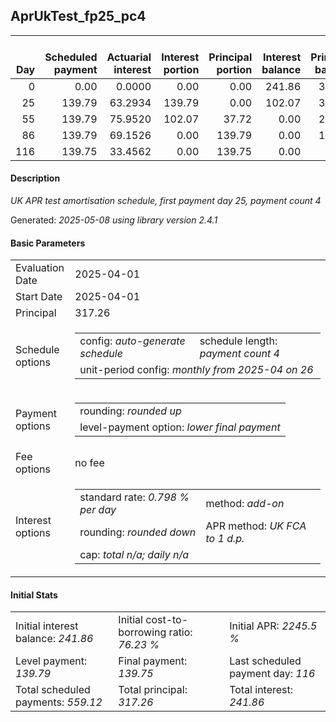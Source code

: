 <h2>AprUkTest_fp25_pc4</h2>
<table>
    <thead style="vertical-align: bottom;">
        <th style="text-align: right;">Day</th>
        <th style="text-align: right;">Scheduled payment</th>
        <th style="text-align: right;">Actuarial interest</th>
        <th style="text-align: right;">Interest portion</th>
        <th style="text-align: right;">Principal portion</th>
        <th style="text-align: right;">Interest balance</th>
        <th style="text-align: right;">Principal balance</th>
        <th style="text-align: right;">Total actuarial interest</th>
        <th style="text-align: right;">Total interest</th>
        <th style="text-align: right;">Total principal</th>
    </thead>
    <tr style="text-align: right;">
        <td class="ci00">0</td>
        <td class="ci01" style="white-space: nowrap;">0.00</td>
        <td class="ci02">0.0000</td>
        <td class="ci03">0.00</td>
        <td class="ci04">0.00</td>
        <td class="ci05">241.86</td>
        <td class="ci06">317.26</td>
        <td class="ci07">0.0000</td>
        <td class="ci08">0.00</td>
        <td class="ci09">0.00</td>
    </tr>
    <tr style="text-align: right;">
        <td class="ci00">25</td>
        <td class="ci01" style="white-space: nowrap;">139.79</td>
        <td class="ci02">63.2934</td>
        <td class="ci03">139.79</td>
        <td class="ci04">0.00</td>
        <td class="ci05">102.07</td>
        <td class="ci06">317.26</td>
        <td class="ci07">63.2934</td>
        <td class="ci08">139.79</td>
        <td class="ci09">0.00</td>
    </tr>
    <tr style="text-align: right;">
        <td class="ci00">55</td>
        <td class="ci01" style="white-space: nowrap;">139.79</td>
        <td class="ci02">75.9520</td>
        <td class="ci03">102.07</td>
        <td class="ci04">37.72</td>
        <td class="ci05">0.00</td>
        <td class="ci06">279.54</td>
        <td class="ci07">139.2454</td>
        <td class="ci08">241.86</td>
        <td class="ci09">37.72</td>
    </tr>
    <tr style="text-align: right;">
        <td class="ci00">86</td>
        <td class="ci01" style="white-space: nowrap;">139.79</td>
        <td class="ci02">69.1526</td>
        <td class="ci03">0.00</td>
        <td class="ci04">139.79</td>
        <td class="ci05">0.00</td>
        <td class="ci06">139.75</td>
        <td class="ci07">208.3980</td>
        <td class="ci08">241.86</td>
        <td class="ci09">177.51</td>
    </tr>
    <tr style="text-align: right;">
        <td class="ci00">116</td>
        <td class="ci01" style="white-space: nowrap;">139.75</td>
        <td class="ci02">33.4562</td>
        <td class="ci03">0.00</td>
        <td class="ci04">139.75</td>
        <td class="ci05">0.00</td>
        <td class="ci06">0.00</td>
        <td class="ci07">241.8542</td>
        <td class="ci08">241.86</td>
        <td class="ci09">317.26</td>
    </tr>
</table>
<h4>Description</h4>
<p><i>UK APR test amortisation schedule, first payment day 25, payment count 4</i></p>
<p>Generated: <i>2025-05-08 using library version 2.4.1</i></p>
<h4>Basic Parameters</h4>
<table>
    <tr>
        <td>Evaluation Date</td>
        <td>2025-04-01</td>
    </tr>
    <tr>
        <td>Start Date</td>
        <td>2025-04-01</td>
    </tr>
    <tr>
        <td>Principal</td>
        <td>317.26</td>
    </tr>
    <tr>
        <td>Schedule options</td>
        <td>
            <table>
                <tr>
                    <td>config: <i>auto-generate schedule</i></td>
                    <td>schedule length: <i><i>payment count</i> 4</i></td>
                </tr>
                <tr>
                    <td colspan="2" style="white-space: nowrap;">unit-period config: <i>monthly from 2025-04 on 26</i></td>
                </tr>
            </table>
        </td>
    </tr>
    <tr>
        <td>Payment options</td>
        <td>
            <table>
                <tr>
                    <td>rounding: <i>rounded up</i></td>
                </tr>
                <tr>
                    <td>level-payment option: <i>lower&nbsp;final&nbsp;payment</i></td>
                </tr>
            </table>
        </td>
    </tr>
    <tr>
        <td>Fee options</td>
        <td>no fee
        </td>
    </tr>
    <tr>
        <td>Interest options</td>
        <td>
            <table>
                <tr>
                    <td>standard rate: <i>0.798 % per day</i></td>
                    <td>method: <i>add-on</i></td>
                </tr>
                <tr>
                    <td>rounding: <i>rounded down</i></td>
                    <td>APR method: <i>UK FCA to 1 d.p.</i></td>
                </tr>
                <tr>
                    <td colspan="2">cap: <i>total <i>n/a</i>; daily <i>n/a</i></td>
                </tr>
            </table>
        </td>
    </tr>
</table>
<h4>Initial Stats</h4>
<table>
    <tr>
        <td>Initial interest balance: <i>241.86</i></td>
        <td>Initial cost-to-borrowing ratio: <i>76.23 %</i></td>
        <td>Initial APR: <i>2245.5 %</i></td>
    </tr>
    <tr>
        <td>Level payment: <i>139.79</i></td>
        <td>Final payment: <i>139.75</i></td>
        <td>Last scheduled payment day: <i>116</i></td>
    </tr>
    <tr>
        <td>Total scheduled payments: <i>559.12</i></td>
        <td>Total principal: <i>317.26</i></td>
        <td>Total interest: <i>241.86</i></td>
    </tr>
</table>
